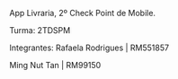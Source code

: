 App Livraria, 2º Check Point de Mobile.

Turma: 2TDSPM

Integrantes:
Rafaela Rodrigues | RM551857

Ming Nut Tan | RM99150
